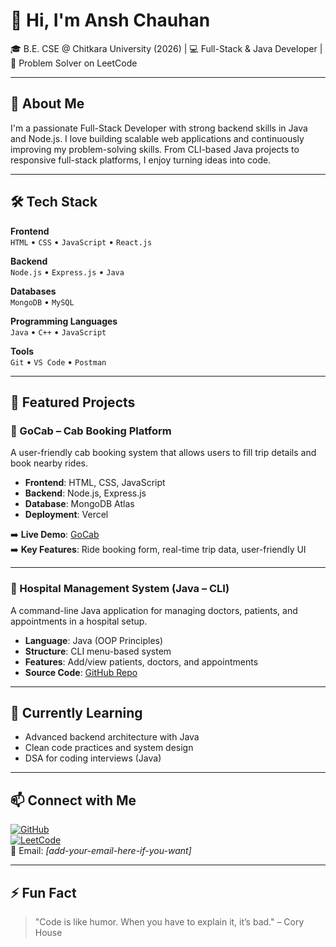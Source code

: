 # 👋 Hi, I'm Ansh Chauhan

🎓 B.E. CSE @ Chitkara University (2026) | 💻 Full-Stack & Java Developer | 🌱 Problem Solver on LeetCode

---

## 🚀 About Me

I'm a passionate Full-Stack Developer with strong backend skills in Java and Node.js. I love building scalable web applications and continuously improving my problem-solving skills. From CLI-based Java projects to responsive full-stack platforms, I enjoy turning ideas into code.

---

## 🛠️ Tech Stack

**Frontend**  
`HTML` • `CSS` • `JavaScript` • `React.js`

**Backend**  
`Node.js` • `Express.js` • `Java`

**Databases**  
`MongoDB` • `MySQL`

**Programming Languages**  
`Java` • `C++` • `JavaScript`

**Tools**  
`Git` • `VS Code` • `Postman`

---

## 🧠 Featured Projects

### 🚖 GoCab – Cab Booking Platform

A user-friendly cab booking system that allows users to fill trip details and book nearby rides.

- **Frontend**: HTML, CSS, JavaScript  
- **Backend**: Node.js, Express.js  
- **Database**: MongoDB Atlas  
- **Deployment**: Vercel

➡️ **Live Demo**: [GoCab](https://go-cabs-loy2.vercel.app)  
➡️ **Key Features**: Ride booking form, real-time trip data, user-friendly UI

---

### 🏥 Hospital Management System (Java – CLI)

A command-line Java application for managing doctors, patients, and appointments in a hospital setup.

- **Language**: Java (OOP Principles)  
- **Structure**: CLI menu-based system  
- **Features**: Add/view patients, doctors, and appointments  
- **Source Code**: [GitHub Repo](https://github.com/Ansh-engineer/Hospital-Management-JAVA-)

---

## 🌱 Currently Learning

- Advanced backend architecture with Java  
- Clean code practices and system design  
- DSA for coding interviews (Java)

---

## 📫 Connect with Me

[![GitHub](https://img.shields.io/badge/GitHub-181717?style=flat&logo=github&logoColor=white)](https://github.com/Ansh-engineer)  
[![LeetCode](https://img.shields.io/badge/LeetCode-orange?style=flat&logo=leetcode&logoColor=white)](https://leetcode.com/u/Ansh_Chauhan9/)  
📧 Email: *[add-your-email-here-if-you-want]*

---

## ⚡ Fun Fact

> "Code is like humor. When you have to explain it, it’s bad." – Cory House
